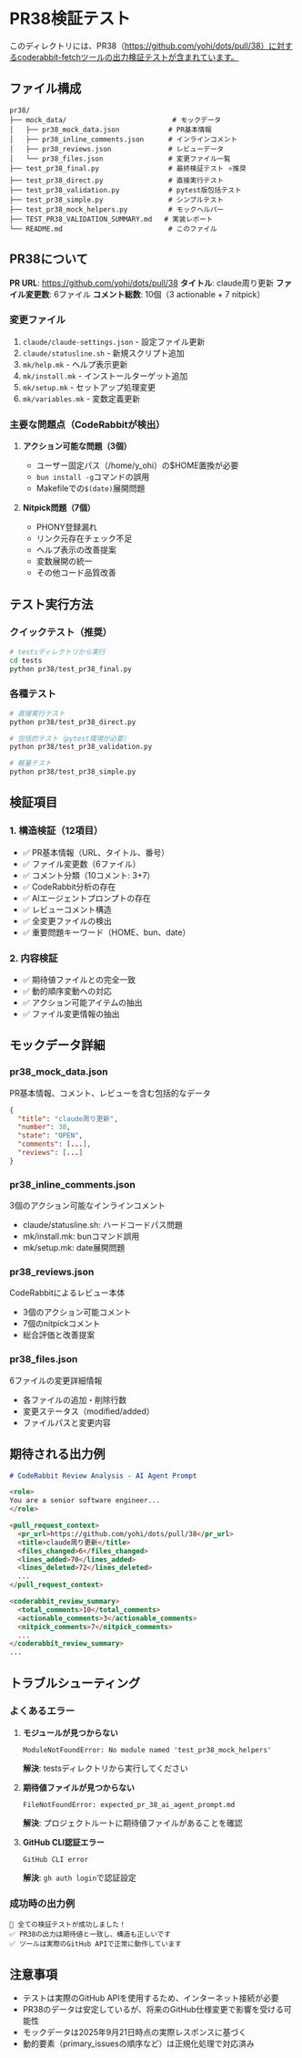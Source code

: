 # PR38検証テスト

このディレクトリには、PR38（https://github.com/yohi/dots/pull/38）に対するcoderabbit-fetchツールの出力検証テストが含まれています。

## ファイル構成

```
pr38/
├── mock_data/                          # モックデータ
│   ├── pr38_mock_data.json            # PR基本情報
│   ├── pr38_inline_comments.json      # インラインコメント
│   ├── pr38_reviews.json              # レビューデータ
│   └── pr38_files.json                # 変更ファイル一覧
├── test_pr38_final.py                 # 最終検証テスト ⭐推奨
├── test_pr38_direct.py                # 直接実行テスト
├── test_pr38_validation.py            # pytest版包括テスト
├── test_pr38_simple.py                # シンプルテスト
├── test_pr38_mock_helpers.py          # モックヘルパー
├── TEST_PR38_VALIDATION_SUMMARY.md   # 実装レポート
└── README.md                          # このファイル
```

## PR38について

**PR URL**: https://github.com/yohi/dots/pull/38
**タイトル**: claude周り更新
**ファイル変更数**: 6ファイル
**コメント総数**: 10個（3 actionable + 7 nitpick）

### 変更ファイル
1. `claude/claude-settings.json` - 設定ファイル更新
2. `claude/statusline.sh` - 新規スクリプト追加
3. `mk/help.mk` - ヘルプ表示更新
4. `mk/install.mk` - インストールターゲット追加
5. `mk/setup.mk` - セットアップ処理変更
6. `mk/variables.mk` - 変数定義更新

### 主要な問題点（CodeRabbitが検出）
1. **アクション可能な問題（3個）**
   - ユーザー固定パス（/home/y_ohi）の$HOME置換が必要
   - `bun install -g`コマンドの誤用
   - Makefileでの`$(date)`展開問題

2. **Nitpick問題（7個）**
   - PHONY登録漏れ
   - リンク元存在チェック不足
   - ヘルプ表示の改善提案
   - 変数展開の統一
   - その他コード品質改善

## テスト実行方法

### クイックテスト（推奨）
```bash
# testsディレクトリから実行
cd tests
python pr38/test_pr38_final.py
```

### 各種テスト
```bash
# 直接実行テスト
python pr38/test_pr38_direct.py

# 包括的テスト（pytest環境が必要）
python pr38/test_pr38_validation.py

# 軽量テスト
python pr38/test_pr38_simple.py
```

## 検証項目

### 1. 構造検証（12項目）
- ✅ PR基本情報（URL、タイトル、番号）
- ✅ ファイル変更数（6ファイル）
- ✅ コメント分類（10コメント: 3+7）
- ✅ CodeRabbit分析の存在
- ✅ AIエージェントプロンプトの存在
- ✅ レビューコメント構造
- ✅ 全変更ファイルの検出
- ✅ 重要問題キーワード（HOME、bun、date）

### 2. 内容検証
- ✅ 期待値ファイルとの完全一致
- ✅ 動的順序変動への対応
- ✅ アクション可能アイテムの抽出
- ✅ ファイル変更情報の抽出

## モックデータ詳細

### pr38_mock_data.json
PR基本情報、コメント、レビューを含む包括的なデータ
```json
{
  "title": "claude周り更新",
  "number": 38,
  "state": "OPEN",
  "comments": [...],
  "reviews": [...]
}
```

### pr38_inline_comments.json
3個のアクション可能なインラインコメント
- claude/statusline.sh: ハードコードパス問題
- mk/install.mk: bunコマンド誤用
- mk/setup.mk: date展開問題

### pr38_reviews.json
CodeRabbitによるレビュー本体
- 3個のアクション可能コメント
- 7個のnitpickコメント
- 総合評価と改善提案

### pr38_files.json
6ファイルの変更詳細情報
- 各ファイルの追加・削除行数
- 変更ステータス（modified/added）
- ファイルパスと変更内容

## 期待される出力例

```markdown
# CodeRabbit Review Analysis - AI Agent Prompt

<role>
You are a senior software engineer...
</role>

<pull_request_context>
  <pr_url>https://github.com/yohi/dots/pull/38</pr_url>
  <title>claude周り更新</title>
  <files_changed>6</files_changed>
  <lines_added>70</lines_added>
  <lines_deleted>72</lines_deleted>
  ...
</pull_request_context>

<coderabbit_review_summary>
  <total_comments>10</total_comments>
  <actionable_comments>3</actionable_comments>
  <nitpick_comments>7</nitpick_comments>
  ...
</coderabbit_review_summary>
...
```

## トラブルシューティング

### よくあるエラー

1. **モジュールが見つからない**
   ```
   ModuleNotFoundError: No module named 'test_pr38_mock_helpers'
   ```
   **解決**: testsディレクトリから実行してください

2. **期待値ファイルが見つからない**
   ```
   FileNotFoundError: expected_pr_38_ai_agent_prompt.md
   ```
   **解決**: プロジェクトルートに期待値ファイルがあることを確認

3. **GitHub CLI認証エラー**
   ```
   GitHub CLI error
   ```
   **解決**: `gh auth login`で認証設定

### 成功時の出力例
```
🎉 全ての検証テストが成功しました！
✅ PR38の出力は期待値と一致し、構造も正しいです
✅ ツールは実際のGitHub APIで正常に動作しています
```

## 注意事項

- テストは実際のGitHub APIを使用するため、インターネット接続が必要
- PR38のデータは安定しているが、将来のGitHub仕様変更で影響を受ける可能性
- モックデータは2025年9月21日時点の実際レスポンスに基づく
- 動的要素（primary_issuesの順序など）は正規化処理で対応済み

